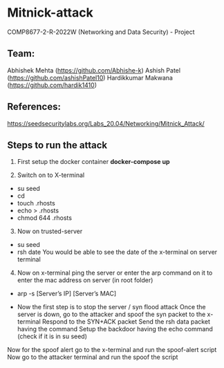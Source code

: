# Mitnick-attack
COMP8677-2-R-2022W (Networking and Data Security) - Project

## Team:
Abhishek Mehta (https://github.com/Abhishe-k)
Ashish Patel (https://github.com/ashishPatel10)
Hardikkumar Makwana (https://github.com/hardik1410)


## References:
https://seedsecuritylabs.org/Labs_20.04/Networking/Mitnick_Attack/

## Steps to run the attack

1. First setup the docker container
**docker-compose up**

2. Switch on to X-terminal
  - su seed
  - cd
  - touch .rhosts
  - echo <server ip> > .rhosts
  - chmod 644 .rhosts

3. Now on trusted-server 
  - su seed
  - rsh <x-terminal ip> date
You would be able to see the date of the x-terminal on server terminal

4. Now on x-terminal ping the server or enter the arp command on it to enter the mac address on server (in root folder)
 - arp -s [Server’s IP] [Server’s MAC]

- Now the first step is to stop the server / syn flood attack
Once the server is down, go to the attacker and spoof the syn packet to the x-terminal 
Respond to the SYN+ACK packet
Send the rsh data packet having the command
Setup the backdoor having the echo command (check if it is in su seed)

Now for the spoof alert go to the x-terminal and run the spoof-alert script
Now go to the attacker terminal and run the spoof the script



